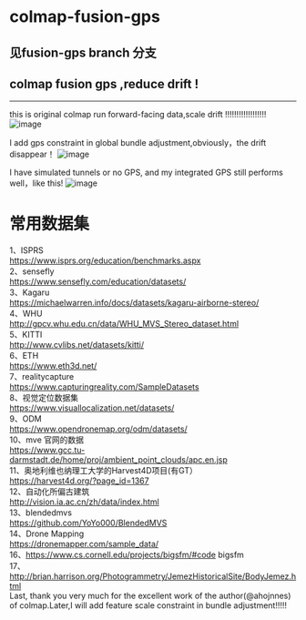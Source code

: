 # colmap-fusion-gps   
## 见fusion-gps branch 分支    
## colmap fusion gps ,reduce drift !    
---
this is original colmap run forward-facing data,scale drift !!!!!!!!!!!!!!!!!!    
![image](https://github.com/yuancaimaiyi/colmap-fusion-gps/blob/main/1.png)

I add gps constraint in global bundle adjustment,obviously，the drift disappear！
![image](https://github.com/yuancaimaiyi/colmap-fusion-gps/blob/main/3.png)

I have simulated tunnels or no GPS, and my integrated GPS still performs well，like this!
![image](https://github.com/yuancaimaiyi/colmap-fusion-gps/blob/main/4.png)
# 常用数据集  
1、ISPRS   
https://www.isprs.org/education/benchmarks.aspx   
2、sensefly   
https://www.sensefly.com/education/datasets/   
3、Kagaru  
https://michaelwarren.info/docs/datasets/kagaru-airborne-stereo/   
4、WHU  
http://gpcv.whu.edu.cn/data/WHU_MVS_Stereo_dataset.html   
5、KITTI  
http://www.cvlibs.net/datasets/kitti/  
6、ETH  
https://www.eth3d.net/  
7、realitycapture  
https://www.capturingreality.com/SampleDatasets  
8、视觉定位数据集  
https://www.visuallocalization.net/datasets/  
9、ODM  
https://www.opendronemap.org/odm/datasets/  
10、mve 官网的数据  
https://www.gcc.tu-darmstadt.de/home/proj/ambient_point_clouds/apc.en.jsp  
11、奥地利维也纳理工大学的Harvest4D项目(有GT）  
https://harvest4d.org/?page_id=1367  
12、自动化所偏古建筑  
http://vision.ia.ac.cn/zh/data/index.html  
13、blendedmvs  
https://github.com/YoYo000/BlendedMVS  
14、Drone Mapping  
https://dronemapper.com/sample_data/  
16、https://www.cs.cornell.edu/projects/bigsfm/#code bigsfm  
17、http://brian.harrison.org/Photogrammetry/JemezHistoricalSite/BodyJemez.html  
Last, thank you very much for the excellent work of the author(@ahojnnes) of colmap.Later,I will add feature scale constraint in bundle adjustment!!!!!
